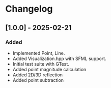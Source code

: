 # Changelog

## [1.0.0] - 2025-02-21
### Added
- Implemented Point, Line.
- Added Visualization.hpp with SFML support.
- Initial test suite with GTest.
- Added point magnitude calculation
- Added 2D/3D reflection
- Added point subtraction
